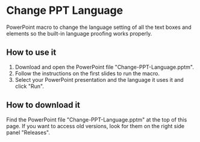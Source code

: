 # Change PPT Language
PowerPoint macro to change the language setting of all the text boxes and elements so the built-in language proofing works properly.

## How to use it ##
1. Download and open the PowerPoint file "Change-PPT-Language.pptm".
1. Follow the instructions on the first slides to run the macro.
1. Select your PowerPoint presentation and the language it uses it and click "Run".

## How to download it ##
Find the PowerPoint file "Change-PPT-Language.pptm" at the top of this page.
If you want to access old versions, look for them on the right side panel "Releases".
